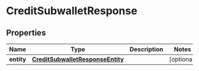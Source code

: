 

# CreditSubwalletResponse


## Properties

| Name | Type | Description | Notes |
|------------ | ------------- | ------------- | -------------|
|**entity** | [**CreditSubwalletResponseEntity**](CreditSubwalletResponseEntity.md) |  |  [optional] |



